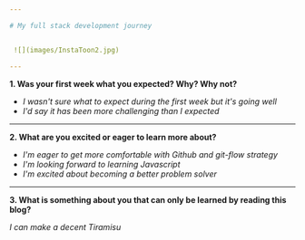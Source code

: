 ```yaml
---

# My full stack development journey


 ![](images/InstaToon2.jpg)

---
```


**1. Was your first week what you expected? Why? Why not?**

* _I wasn't sure what to expect during the first week but it's going well_
* _I'd say it has been more challenging than I expected_

---

**2. What are you excited or eager to learn more about?**

* _I'm eager to get more comfortable with Github and git-flow strategy_
* _I'm looking forward to learning Javascript_
* _I'm excited about becoming a better problem solver_

---


**3. What is something about you that can only be learned by reading this blog?**

_I can make a decent Tiramisu_
